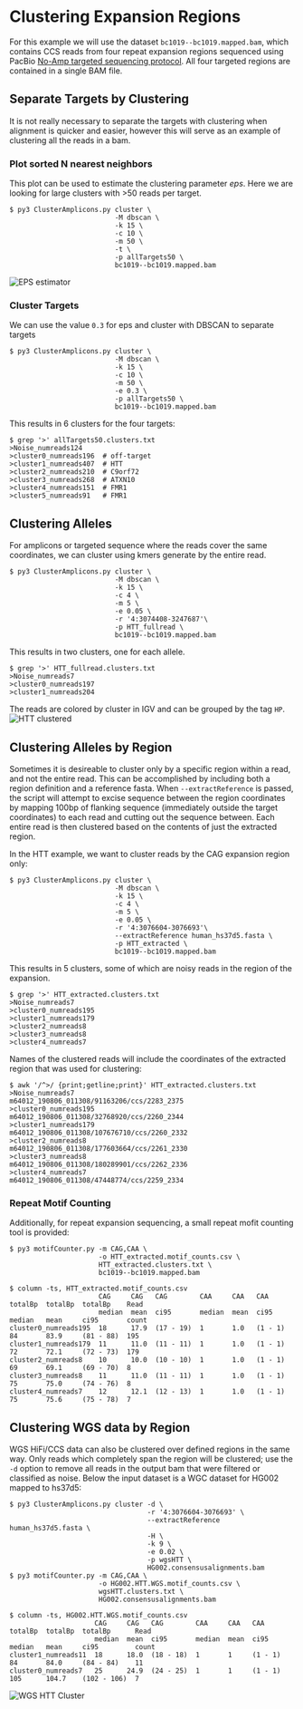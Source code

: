 # Clustering Expansion Regions

For this example we will use the dataset `bc1019--bc1019.mapped.bam`, which contains CCS reads from four repeat expansion regions sequenced using PacBio [No-Amp targeted sequencing protocol](https://www.pacb.com/applications/targeted-sequencing/no-amp-targeted-sequencing/).  All four targeted regions are contained in a single BAM file.

## Separate Targets by Clustering
It is not really necessary to separate the targets with clustering when alignment is quicker and easier, however this will serve as an example of clustering all the reads in a bam.

### Plot sorted N nearest neighbors
This plot can be used to estimate the clustering parameter *eps*.  Here we are looking for large clusters with >50 reads per target.

    $ py3 ClusterAmplicons.py cluster \
                              -M dbscan \
                              -k 15 \     
                              -c 10 \
                              -m 50 \ 
                              -t \
                              -p allTargets50 \
                              bc1019--bc1019.mapped.bam

![EPS estimator](https://github.com/PacificBiosciences/pbampliconclustering/blob/master/examples/no_amp/allTargets50.eps_estimator.png)

### Cluster Targets
We can use the value `0.3` for eps and cluster with DBSCAN to separate targets

    $ py3 ClusterAmplicons.py cluster \
                              -M dbscan \
                              -k 15 \
                              -c 10 \
                              -m 50 \
                              -e 0.3 \
                              -p allTargets50 \
                              bc1019--bc1019.mapped.bam

This results in 6 clusters for the four targets:

    $ grep '>' allTargets50.clusters.txt 
    >Noise_numreads124
    >cluster0_numreads196  # off-target
    >cluster1_numreads407  # HTT
    >cluster2_numreads210  # C9orf72
    >cluster3_numreads268  # ATXN10 
    >cluster4_numreads151  # FMR1
    >cluster5_numreads91   # FMR1

## Clustering Alleles
For amplicons or targeted sequence where the reads cover the same coordinates, we can cluster using kmers generate by the entire read.  
    
    $ py3 ClusterAmplicons.py cluster \
                              -M dbscan \
                              -k 15 \
                              -c 4 \
                              -m 5 \
                              -e 0.05 \
                              -r '4:3074408-3247687'\
                              -p HTT_fullread \
                              bc1019--bc1019.mapped.bam

This results in two clusters, one for each allele.

    $ grep '>' HTT_fullread.clusters.txt 
    >Noise_numreads7
    >cluster0_numreads197
    >cluster1_numreads204

The reads are colored by cluster in IGV and can be grouped by the tag `HP`.
![HTT clustered](https://github.com/PacificBiosciences/pbampliconclustering/blob/master/examples/no_amp/HTT_clustered.png)

## Clustering Alleles by Region
Sometimes it is desireable to cluster only by a specific region within a read, and not the entire read.  This can be accomplished by including both a region definition and a reference fasta.  When `--extractReference` is passed, the script will attempt to excise sequence between the region coordinates by mapping 100bp of flanking sequence (immediately outside the target coordinates) to each read and cutting out the sequence between.  Each entire read is then clustered based on the contents of just the extracted region.  

In the HTT example, we want to cluster reads by the CAG expansion region only:

    $ py3 ClusterAmplicons.py cluster \
                              -M dbscan \
                              -k 15 \
                              -c 4 \
                              -m 5 \
                              -e 0.05 \
                              -r '4:3076604-3076693'\
                              --extractReference human_hs37d5.fasta \
                              -p HTT_extracted \
                              bc1019--bc1019.mapped.bam

This results in 5 clusters, some of which are noisy reads in the region of the expansion.

    $ grep '>' HTT_extracted.clusters.txt 
    >Noise_numreads7
    >cluster0_numreads195
    >cluster1_numreads179
    >cluster2_numreads8
    >cluster3_numreads8
    >cluster4_numreads7

Names of the clustered reads will include the coordinates of the extracted region that was used for clustering:

    $ awk '/^>/ {print;getline;print}' HTT_extracted.clusters.txt
    >Noise_numreads7
    m64012_190806_011308/91163206/ccs/2283_2375
    >cluster0_numreads195
    m64012_190806_011308/32768920/ccs/2260_2344
    >cluster1_numreads179
    m64012_190806_011308/107676710/ccs/2260_2332
    >cluster2_numreads8
    m64012_190806_011308/177603664/ccs/2261_2330
    >cluster3_numreads8
    m64012_190806_011308/180289901/ccs/2262_2336
    >cluster4_numreads7
    m64012_190806_011308/47448774/ccs/2259_2334

### Repeat Motif Counting

Additionally, for repeat expansion sequencing, a small repeat mofit counting tool is provided:

    $ py3 motifCounter.py -m CAG,CAA \
                          -o HTT_extracted.motif_counts.csv \
                          HTT_extracted.clusters.txt \
                          bc1019--bc1019.mapped.bam
    
    $ column -ts, HTT_extracted.motif_counts.csv
                          CAG     CAG   CAG        CAA     CAA   CAA      totalBp  totalBp  totalBp    Read
                          median  mean  ci95       median  mean  ci95     median   mean     ci95       count
    cluster0_numreads195  18      17.9  (17 - 19)  1       1.0   (1 - 1)  84       83.9     (81 - 88)  195
    cluster1_numreads179  11      11.0  (11 - 11)  1       1.0   (1 - 1)  72       72.1     (72 - 73)  179
    cluster2_numreads8    10      10.0  (10 - 10)  1       1.0   (1 - 1)  69       69.1     (69 - 70)  8
    cluster3_numreads8    11      11.0  (11 - 11)  1       1.0   (1 - 1)  75       75.0     (74 - 76)  8
    cluster4_numreads7    12      12.1  (12 - 13)  1       1.0   (1 - 1)  75       75.6     (75 - 78)  7

## Clustering WGS data by Region
WGS HiFi/CCS data can also be clustered over defined regions in the same way.  Only reads which completely span the region will be clustered; use the  `-d` option to remove all reads in the output bam that were filtered or classified as noise.  Below the input dataset is a WGC dataset for HG002 mapped to hs37d5:

    $ py3 ClusterAmplicons.py cluster -d \
                                      -r '4:3076604-3076693' \
                                      --extractReference human_hs37d5.fasta \
                                      -H \
                                      -k 9 \
                                      -e 0.02 \
                                      -p wgsHTT \
                                      HG002.consensusalignments.bam 
    $ py3 motifCounter.py -m CAG,CAA \
                          -o HG002.HTT.WGS.motif_counts.csv \
                          wgsHTT.clusters.txt \
                          HG002.consensusalignments.bam

    $ column -ts, HG002.HTT.WGS.motif_counts.csv 
                         CAG     CAG   CAG        CAA     CAA   CAA      totalBp  totalBp  totalBp      Read
                         median  mean  ci95       median  mean  ci95     median   mean     ci95         count
    cluster1_numreads11  18      18.0  (18 - 18)  1       1     (1 - 1)  84       84.0     (84 - 84)    11
    cluster0_numreads7   25      24.9  (24 - 25)  1       1     (1 - 1)  105      104.7    (102 - 106)  7

![WGS HTT Cluster](https://github.com/PacificBiosciences/pbampliconclustering/blob/master/examples/no_amp/wgsHTT_igv.png)








